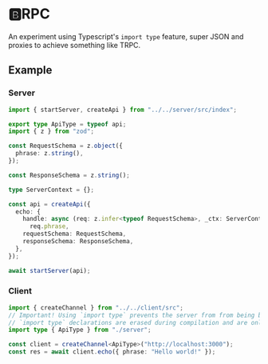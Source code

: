 # 🅱️RPC

An experiment using Typescript's `import type` feature, super JSON and proxies to achieve something like TRPC.

## Example

### Server

```ts
import { startServer, createApi } from "../../server/src/index";

export type ApiType = typeof api;
import { z } from "zod";

const RequestSchema = z.object({
  phrase: z.string(),
});

const ResponseSchema = z.string();

type ServerContext = {};

const api = createApi({
  echo: {
    handle: async (req: z.infer<typeof RequestSchema>, _ctx: ServerContext) =>
      req.phrase,
    requestSchema: RequestSchema,
    responseSchema: ResponseSchema,
  },
});

await startServer(api);
```

### Client

```ts
import { createChannel } from "../../client/src";
// Important! Using `import type` prevents the server from from being bundled with the client
// `import type` declarations are erased during compilation and are only used for static analysis
import type { ApiType } from "./server";

const client = createChannel<ApiType>("http://localhost:3000");
const res = await client.echo({ phrase: "Hello world!" });
```
